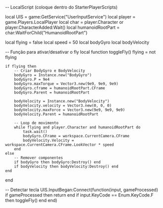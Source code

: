 -- LocalScript (coloque dentro do StarterPlayerScripts)

local UIS = game:GetService("UserInputService")
local player = game.Players.LocalPlayer
local char = player.Character or player.CharacterAdded:Wait()
local humanoidRootPart = char:WaitForChild("HumanoidRootPart")

local flying = false
local speed = 50
local bodyGyro
local bodyVelocity

-- Função para ativar/desativar o fly
local function toggleFly()
	flying = not flying

	if flying then
		-- Criar BodyGyro e BodyVelocity
		bodyGyro = Instance.new("BodyGyro")
		bodyGyro.P = 9e4
		bodyGyro.maxTorque = Vector3.new(9e9, 9e9, 9e9)
		bodyGyro.cframe = humanoidRootPart.CFrame
		bodyGyro.Parent = humanoidRootPart

		bodyVelocity = Instance.new("BodyVelocity")
		bodyVelocity.velocity = Vector3.new(0, 0, 0)
		bodyVelocity.maxForce = Vector3.new(9e9, 9e9, 9e9)
		bodyVelocity.Parent = humanoidRootPart

		-- Loop de movimento
		while flying and player.Character and humanoidRootPart do
			task.wait()
			bodyGyro.CFrame = workspace.CurrentCamera.CFrame
			bodyVelocity.Velocity = workspace.CurrentCamera.CFrame.LookVector * speed
		end
	else
		-- Remover componentes
		if bodyGyro then bodyGyro:Destroy() end
		if bodyVelocity then bodyVelocity:Destroy() end
	end
end

-- Detectar tecla
UIS.InputBegan:Connect(function(input, gameProcessed)
	if gameProcessed then return end
	if input.KeyCode == Enum.KeyCode.F then
		toggleFly()
	end
end)
